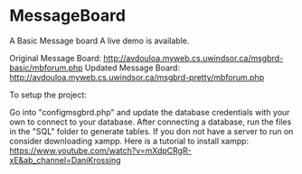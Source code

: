 # MessageBoard
A Basic Message board
A live demo is available.


Original Message Board: http://avdouloa.myweb.cs.uwindsor.ca/msgbrd-basic/mbforum.php 
Updated Message Board: http://avdouloa.myweb.cs.uwindsor.ca/msgbrd-pretty/mbforum.php



To setup the project:


Go into "configmsgbrd.php" and update the database credentials with your own to connect to your database. 
After connecting a database, run the files in the "SQL" folder to generate tables.
If you don not have a server to run on consider downloading xampp.
Here is a tutorial to install xampp: https://www.youtube.com/watch?v=mXdpCRgR-xE&ab_channel=DaniKrossing
